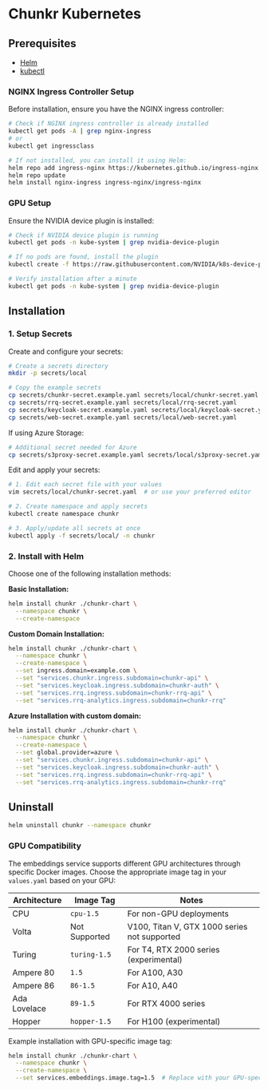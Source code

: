 # Chunkr Kubernetes

## Prerequisites

- [Helm](https://helm.sh/docs/intro/install/)
- [kubectl](https://kubernetes.io/docs/tasks/tools/)

### NGINX Ingress Controller Setup
Before installation, ensure you have the NGINX ingress controller:

```bash
# Check if NGINX ingress controller is already installed
kubectl get pods -A | grep nginx-ingress
# or
kubectl get ingressclass

# If not installed, you can install it using Helm:
helm repo add ingress-nginx https://kubernetes.github.io/ingress-nginx
helm repo update
helm install nginx-ingress ingress-nginx/ingress-nginx
```

### GPU Setup
Ensure the NVIDIA device plugin is installed:

```bash
# Check if NVIDIA device plugin is running
kubectl get pods -n kube-system | grep nvidia-device-plugin

# If no pods are found, install the plugin
kubectl create -f https://raw.githubusercontent.com/NVIDIA/k8s-device-plugin/v0.14.1/nvidia-device-plugin.yml

# Verify installation after a minute
kubectl get pods -n kube-system | grep nvidia-device-plugin
```

## Installation

### 1. Setup Secrets

Create and configure your secrets:
```bash
# Create a secrets directory 
mkdir -p secrets/local

# Copy the example secrets
cp secrets/chunkr-secret.example.yaml secrets/local/chunkr-secret.yaml
cp secrets/rrq-secret.example.yaml secrets/local/rrq-secret.yaml
cp secrets/keycloak-secret.example.yaml secrets/local/keycloak-secret.yaml
cp secrets/web-secret.example.yaml secrets/local/web-secret.yaml
```

If using Azure Storage:
```bash
# Additional secret needed for Azure
cp secrets/s3proxy-secret.example.yaml secrets/local/s3proxy-secret.yaml
```

Edit and apply your secrets:
```bash
# 1. Edit each secret file with your values
vim secrets/local/chunkr-secret.yaml  # or use your preferred editor

# 2. Create namespace and apply secrets
kubectl create namespace chunkr

# 3. Apply/update all secrets at once
kubectl apply -f secrets/local/ -n chunkr
```

### 2. Install with Helm

Choose one of the following installation methods:

**Basic Installation:**
```bash
helm install chunkr ./chunkr-chart \
  --namespace chunkr \
  --create-namespace
```

**Custom Domain Installation:**
```bash
helm install chunkr ./chunkr-chart \
  --namespace chunkr \
  --create-namespace \
  --set ingress.domain=example.com \
  --set "services.chunkr.ingress.subdomain=chunkr-api" \
  --set "services.keycloak.ingress.subdomain=chunkr-auth" \
  --set "services.rrq.ingress.subdomain=chunkr-rrq-api" \
  --set "services.rrq-analytics.ingress.subdomain=chunkr-rrq"
```

**Azure Installation with custom domain:**
```bash
helm install chunkr ./chunkr-chart \
  --namespace chunkr \
  --create-namespace \
  --set global.provider=azure \
  --set "services.chunkr.ingress.subdomain=chunkr-api" \
  --set "services.keycloak.ingress.subdomain=chunkr-auth" \
  --set "services.rrq.ingress.subdomain=chunkr-rrq-api" \
  --set "services.rrq-analytics.ingress.subdomain=chunkr-rrq"
```

## Uninstall

```bash
helm uninstall chunkr --namespace chunkr
```

### GPU Compatibility

The embeddings service supports different GPU architectures through specific Docker images. Choose the appropriate image tag in your `values.yaml` based on your GPU:

| Architecture | Image Tag | Notes |
|--------------|-----------|--------|
| CPU | `cpu-1.5` | For non-GPU deployments |
| Volta | Not Supported | V100, Titan V, GTX 1000 series not supported |
| Turing | `turing-1.5` | For T4, RTX 2000 series (experimental) |
| Ampere 80 | `1.5` | For A100, A30 |
| Ampere 86 | `86-1.5` | For A10, A40 |
| Ada Lovelace | `89-1.5` | For RTX 4000 series |
| Hopper | `hopper-1.5` | For H100 (experimental) |

Example installation with GPU-specific image tag:
```bash
helm install chunkr ./chunkr-chart \
  --namespace chunkr \
  --create-namespace \
  --set services.embeddings.image.tag=1.5  # Replace with your GPU-specific tag
```


